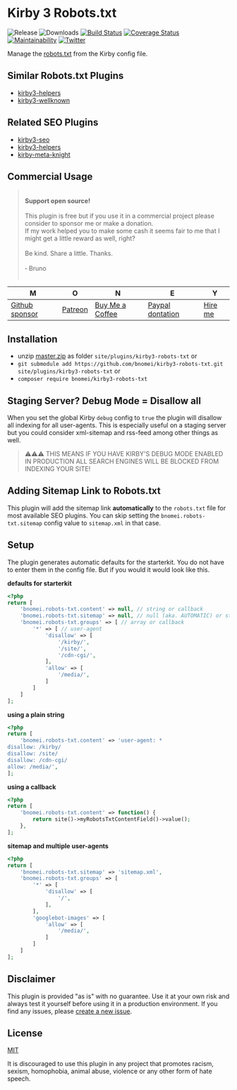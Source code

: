# Kirby 3 Robots.txt

![Release](https://flat.badgen.net/packagist/v/bnomei/kirby3-robots-txt?color=ae81ff)
![Downloads](https://flat.badgen.net/packagist/dt/bnomei/kirby3-robots-txt?color=272822)
[![Build Status](https://flat.badgen.net/travis/bnomei/kirby3-robots-txt)](https://travis-ci.com/bnomei/kirby3-robots-txt)
[![Coverage Status](https://flat.badgen.net/coveralls/c/github/bnomei/kirby3-robots-txt)](https://coveralls.io/github/bnomei/kirby3-robots-txt) 
[![Maintainability](https://flat.badgen.net/codeclimate/maintainability/bnomei/kirby3-robots-txt)](https://codeclimate.com/github/bnomei/kirby3-robots-txt) 
[![Twitter](https://flat.badgen.net/badge/twitter/bnomei?color=66d9ef)](https://twitter.com/bnomei)


Manage the [robots.txt](https://developers.google.com/search/reference/robots_txt) from the Kirby config file.

## Similar Robots.txt Plugins

- [kirby3-helpers](https://github.com/johannschopplich/kirby-helpers)
- [kirby3-wellknown](https://github.com/omz13/kirby3-wellknown)

## Related SEO Plugins

- [kirby3-seo](https://github.com/tobimori/kirby-seo)
- [kirby3-helpers](https://github.com/johannschopplich/kirby-helpers)
- [kirby-meta-knight](https://github.com/diesdasdigital/kirby-meta-knight)

## Commercial Usage

> <br>
> <b>Support open source!</b><br><br>
> This plugin is free but if you use it in a commercial project please consider to sponsor me or make a donation.<br>
> If my work helped you to make some cash it seems fair to me that I might get a little reward as well, right?<br><br>
> Be kind. Share a little. Thanks.<br><br>
> &dash; Bruno<br>
> &nbsp; 

| M | O | N | E | Y |
|---|----|---|---|---|
| [Github sponsor](https://github.com/sponsors/bnomei) | [Patreon](https://patreon.com/bnomei) | [Buy Me a Coffee](https://buymeacoff.ee/bnomei) | [Paypal dontation](https://www.paypal.me/bnomei/15) | [Hire me](mailto:b@bnomei.com?subject=Kirby) |

## Installation

- unzip [master.zip](https://github.com/bnomei/kirby3-robots-txt/archive/master.zip) as folder `site/plugins/kirby3-robots-txt` or
- `git submodule add https://github.com/bnomei/kirby3-robots-txt.git site/plugins/kirby3-robots-txt` or
- `composer require bnomei/kirby3-robots-txt`

## Staging Server? Debug Mode = Disallow all

When you set the global Kirby `debug` config to `true` the plugin will disallow all indexing for all user-agents. This is especially useful on a staging server but you could consider xml-sitemap and rss-feed among other things as well.

> ⚠️⚠️⚠️ THIS MEANS IF YOU HAVE KIRBY'S DEBUG MODE ENABLED IN PRODUCTION ALL SEARCH ENGINES WILL BE BLOCKED FROM INDEXING YOUR SITE!

## Adding Sitemap Link to Robots.txt

This plugin will add the sitemap link **automatically** to the `robots.txt` file for most available SEO plugins. You can skip setting the `bnomei.robots-txt.sitemap` config value to `sitemap.xml` in that case.

## Setup

The plugin generates automatic defaults for the starterkit. You do not have to enter them in the config file. But if you would it would look like this.

**defaults for starterkit**
```php
<?php
return [
    'bnomei.robots-txt.content' => null, // string or callback
    'bnomei.robots-txt.sitemap' => null, // null (aka. AUTOMATIC) or string or callback
    'bnomei.robots-txt.groups' => [ // array or callback
        '*' => [ // user-agent
            'disallow' => [
                '/kirby/',
                '/site/',
                '/cdn-cgi/',
            ],
            'allow' => [
                '/media/',
            ]
        ]
    ]
];
```

**using a plain string**
```php
<?php
return [
    'bnomei.robots-txt.content' => 'user-agent: *
disallow: /kirby/
disallow: /site/
disallow: /cdn-cgi/
allow: /media/',
];
```

**using a callback**
```php
<?php
return [
    'bnomei.robots-txt.content' => function() {
        return site()->myRobotsTxtContentField()->value();
    },
];
```

**sitemap and multiple user-agents**
```php
<?php
return [
    'bnomei.robots-txt.sitemap' => 'sitemap.xml',
    'bnomei.robots-txt.groups' => [
        '*' => [
            'disallow' => [
                '/',
            ],
        ],
        'googlebot-images' => [
            'allow' => [
                '/media/',
            ]
        ]
    ]
];
```

## Disclaimer

This plugin is provided "as is" with no guarantee. Use it at your own risk and always test it yourself before using it in a production environment. If you find any issues, please [create a new issue](https://github.com/bnomei/kirby3-robots-txt/issues/new).

## License

[MIT](https://opensource.org/licenses/MIT)

It is discouraged to use this plugin in any project that promotes racism, sexism, homophobia, animal abuse, violence or any other form of hate speech.
